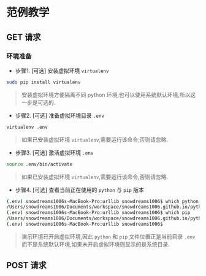 # 范例教学

## GET 请求

### 环境准备

- 步骤1. [可选] 安装虚拟环境 `virtualenv` 

```bash
sudo pip install virtualenv
```

> 安装虚拟环境方便隔离不同 python 环境,也可以使用系统默认环境,所以这一步是可选的.


- 步骤2. [可选] 准备虚拟环境目录 `.env`

```bash
virtualenv .env
```

> 如果已安装虚拟环境 `virtualenv`,需要运行该命令,否则请忽略.

- 步骤3. [可选] 激活虚拟环境 `.env`

```bash
source .env/bin/activate
```

> 如果已安装虚拟环境 `virtualenv`,需要运行该命令,否则请忽略.

- 步骤4. [可选] 查看当前正在使用的 `python` 与 `pip` 版本

```bash
(.env) snowdreams1006s-MacBook-Pro:urllib snowdreams1006$ which python
/Users/snowdreams1006/Documents/workspace/snowdreams1006.github.io/python/src/url/urllib/.env/bin/python
(.env) snowdreams1006s-MacBook-Pro:urllib snowdreams1006$ which pip
/Users/snowdreams1006/Documents/workspace/snowdreams1006.github.io/python/src/url/urllib/.env/bin/pip
(.env) snowdreams1006s-MacBook-Pro:urllib snowdreams1006$ 
```

> 演示环境已开启虚拟环境,因此 `python` 和 `pip` 文件位置正是当前目录 `.env` 而不是系统默认环境,如果未开启虚拟环境则显示的是系统目录.

## POST 请求


